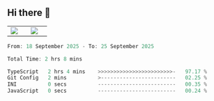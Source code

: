 ## Hi there 👋

<p align="center">
  <table align="center">
  <tr border="none">
  <td width="35%" align="center">
    <img  align="center"  src="http://github-profile-summary-cards.vercel.app/api/cards/stats?username=ricepunk&theme=github_dark" />
  </td>
    
  <td width="65%" align="center">
    <img  align="center"  src="http://github-profile-summary-cards.vercel.app/api/cards/profile-details?username=ricepunk&theme=github_dark" />
  </td>
  </tr>
  </table>
</p>

<!--START_SECTION:waka-->

```typescript
From: 18 September 2025 - To: 25 September 2025

Total Time: 2 hrs 8 mins

TypeScript   2 hrs 4 mins    >>>>>>>>>>>>>>>>>>>>>>>>-   97.17 %
Git Config   2 mins          >------------------------   02.25 %
INI          0 secs          -------------------------   00.35 %
JavaScript   0 secs          -------------------------   00.24 %
```

<!--END_SECTION:waka-->
